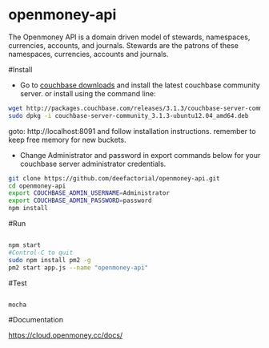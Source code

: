 # openmoney-api

The Openmoney API is a domain driven model of stewards, namespaces, currencies, accounts, and journals.
Stewards are the patrons of these namespaces, currencies, accounts and journals.

#Install

- Go to [couchbase downloads](http://www.couchbase.com/nosql-databases/downloads) and install the latest couchbase community server.
or install using the command line:
```sh
wget http://packages.couchbase.com/releases/3.1.3/couchbase-server-community_3.1.3-ubuntu12.04_amd64.deb
sudo dpkg -i couchbase-server-community_3.1.3-ubuntu12.04_amd64.deb
```
goto: http://localhost:8091 and follow installation instructions. remember to keep free memory for new buckets.
- Change Administrator and password in export commands below for your couchbase server administrator credentials.
```sh
git clone https://github.com/deefactorial/openmoney-api.git
cd openmoney-api
export COUCHBASE_ADMIN_USERNAME=Administrator
export COUCHBASE_ADMIN_PASSWORD=password
npm install
```

#Run

```sh

npm start
#Control-C to quit
sudo npm install pm2 -g
pm2 start app.js --name "openmoney-api"
```

#Test

```sh

mocha

```

#Documentation

https://cloud.openmoney.cc/docs/
